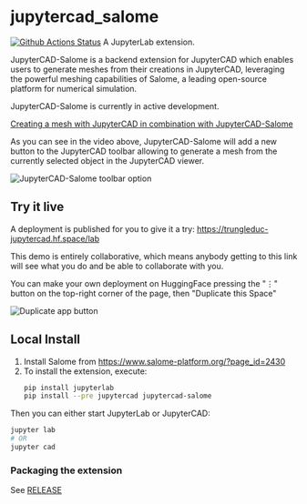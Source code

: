 # jupytercad_salome

[![Github Actions Status](https://github.com/jupytercad/jupytercad-salome/workflows/Build/badge.svg)](https://github.com/jupytercad/jupytercad-salome/actions/workflows/build.yml)
A JupyterLab extension.

JupyterCAD-Salome is a backend extension for JupyterCAD which enables users to generate meshes from their creations in JupyterCAD, leveraging the powerful meshing capabilities of Salome, a leading open-source platform for numerical simulation.

JupyterCAD-Salome is currently in active development.

[Creating a mesh with JupyterCAD in combination with JupyterCAD-Salome](https://github.com/martinRenou/jupytercad-salome/assets/21197331/733f5207-0e2f-4e33-9158-fb4289706463)

As you can see in the video above, JupyterCAD-Salome will add a new button to the JupyterCAD toolbar allowing to generate a mesh from the currently selected object in the JupyterCAD viewer.

![JupyterCAD-Salome toolbar option](https://github.com/martinRenou/jupytercad-salome/assets/21197331/8a97527f-c1e2-466e-b122-483de626dc6e)

## Try it live

A deployment is published for you to give it a try:
https://trungleduc-jupytercad.hf.space/lab

This demo is entirely collaborative, which means anybody getting to this link will
see what you do and be able to collaborate with you.

You can make your own deployment on HuggingFace pressing the "⋮" button on the top-right corner of the page, then "Duplicate this Space"

![Duplicate app button](https://github.com/martinRenou/jupytercad-salome/assets/21197331/77909be2-6263-4149-b9c0-ab837d86a82d)

## Local Install

1. Install Salome from https://www.salome-platform.org/?page_id=2430
2. To install the extension, execute:
   ```bash
   pip install jupyterlab
   pip install --pre jupytercad jupytercad-salome
   ```

Then you can either start JupyterLab or JupyterCAD:

```bash
jupyter lab
# OR
jupyter cad
```

### Packaging the extension

See [RELEASE](RELEASE.md)
